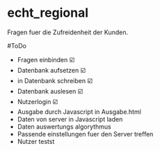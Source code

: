 # echt_regional
  Fragen fuer die Zufreidenheit der Kunden.
  
#ToDo
  - Fragen einbinden                                  ☑️
  - Datenbank aufsetzen                               ☑️
  - in Datenbank schreiben                            ☑️
  - Datenbank auslesen                                ☑️
  - Nutzerlogin                                       ☑️
  - Ausgabe durch Javascript in Ausgabe.html
  - Daten von server in Javascript laden
  - Daten auswertungs algorythmus
  - Passende einstellungen fuer den Server treffen
  - Nutzer testst
